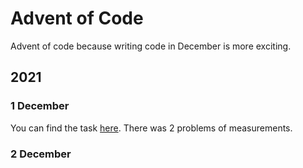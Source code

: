 # Advent of Code

Advent of code because writing code in December is more exciting.

## 2021

### 1 December

You can find the task [here](https://adventofcode.com/2021/day/1).
There was 2 problems of measurements.

### 2 December

